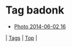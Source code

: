 <!--
title: Tag badonk
date: 2020-06-28T15:26:59.605Z
tags:
-->
# Tag badonk

 * [Photo 2014-06-02 16](87607015544.md)

| [Tags](tags.md) | [Top](index.md) |
